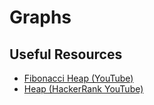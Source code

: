 # Graphs

## Useful Resources

* [Fibonacci Heap (YouTube)](https://www.youtube.com/watch?v=bXCAIABSKQw)
* [Heap (HackerRank YouTube)](https://www.youtube.com/watch?v=t0Cq6tVNRBA)